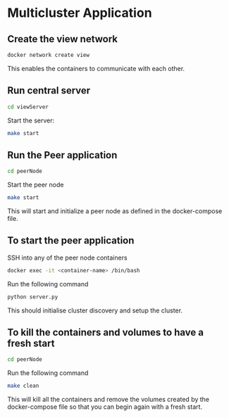 # Multicluster Application

## Create the view network
```bash
docker network create view
```
This enables the containers to communicate with each other.

## Run central server

```bash
cd viewServer
```
Start the server:
```bash
make start
```

## Run the Peer application

```bash
cd peerNode
```
Start the peer node
```bash
make start
```

This will start and initialize a peer node as defined in the docker-compose file.

## To start the peer application

SSH into any of the peer node containers
```bash
docker exec -it <container-name> /bin/bash
```
Run the following command
```bash
python server.py
```
This should initialise cluster discovery and setup the cluster.


## To kill the containers and volumes to have a fresh start

```bash
cd peerNode
```
Run the following command
```bash
make clean
```
This will kill all the containers and remove the volumes created by the docker-compose file so that you can begin again with a fresh start.
